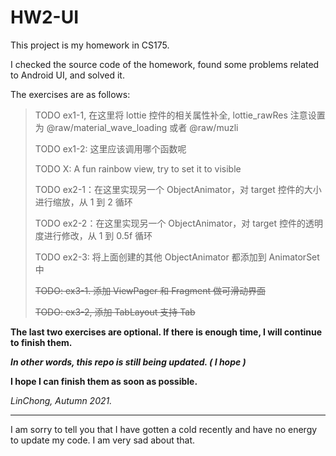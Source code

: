 # HW2-UI

This project is my homework in CS175.

I checked the source code of the homework, found some problems related to Android UI, and solved it.

The exercises are as follows:

>TODO ex1-1, 在这里将 lottie 控件的相关属性补全, lottie_rawRes 注意设置为 @raw/material_wave_loading 或者 @raw/muzli
>
>TODO ex1-2: 这里应该调用哪个函数呢
>
>TODO X: A fun rainbow view, try to set it to visible
>
>TODO ex2-1：在这里实现另一个 ObjectAnimator，对 target 控件的大小进行缩放，从 1 到 2 循环
>
>TODO ex2-2：在这里实现另一个 ObjectAnimator，对 target 控件的透明度进行修改，从 1 到 0.5f 循环
>
>TODO ex2-3: 将上面创建的其他 ObjectAnimator 都添加到 AnimatorSet 中
>
>~~TODO: ex3-1. 添加 ViewPager 和 Fragment 做可滑动界面~~
>
>~~TODO: ex3-2, 添加 TabLayout 支持 Tab~~

**The last two exercises are optional. If there is enough time, I will continue to finish them.**

***In other words, this repo is still being updated. ( I hope )***

**I hope I can finish them as soon as possible.**

*LinChong, Autumn 2021.*

---

I am sorry to tell you that I have gotten a cold recently and have no energy to update my code.
I am very sad about that.
